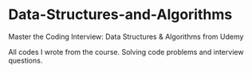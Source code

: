 # Data-Structures-and-Algorithms
Master the Coding Interview: Data Structures &amp; Algorithms from Udemy

All codes I wrote from the course.
Solving code problems and interview questions.
